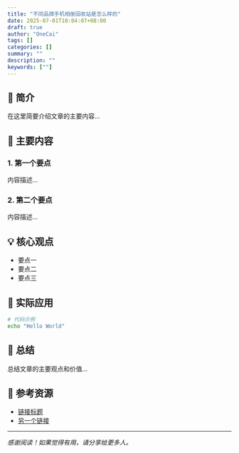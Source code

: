 ```yaml
---
title: "不同品牌手机相册回收站是怎么样的"
date: 2025-07-01T18:04:07+08:00
draft: true
author: "OneCai"
tags: []
categories: []
summary: ""
description: ""
keywords: [""]
---
```


## 📖 简介

在这里简要介绍文章的主要内容...

## 🎯 主要内容

### 1. 第一个要点

内容描述...

### 2. 第二个要点

内容描述...

## 💡 核心观点

- 要点一
- 要点二
- 要点三

## 🔧 实际应用

```bash
# 代码示例
echo "Hello World"
```

## 📝 总结

总结文章的主要观点和价值...

## 🔗 参考资源

- [链接标题](https://example.com)
- [另一个链接](https://example.com)

---

*感谢阅读！如果觉得有用，请分享给更多人。*
